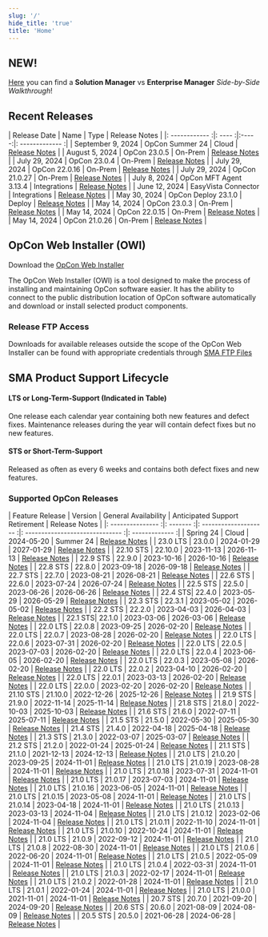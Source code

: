 ```yaml
---
slug: '/'
hide_title: 'true'
title: 'Home'
---
```


## NEW!

[Here](sm_vs_em) you can find a **Solution Manager** vs **Enterprise Manager** *Side-by-Side Walkthrough*!


## Recent Releases

| Release Date | Name | Type | Release Notes |
|: ------------ :|: ---- :|:-----:|: ------------- :|
| September 9, 2024 | OpCon Summer 24 | Cloud | [Release Notes](https://help.smatechnologies.com/opcon/core/release-notes) |
| August 5, 2024 | OpCon 23.0.5 | On-Prem | [Release Notes](https://help.smatechnologies.com/opcon/core/v23.0/release-notes#opcon-2305) |
| July 29, 2024 | OpCon 23.0.4 | On-Prem | [Release Notes](https://help.smatechnologies.com/opcon/core/v23.0/release-notes#opcon-2304) |
| July 29, 2024 | OpCon 22.0.16 | On-Prem | [Release Notes](https://help.smatechnologies.com/opcon/core/v22.0/release-notes#opcon-22016) |
| July 29, 2024 | OpCon 21.0.27 | On-Prem | [Release Notes](https://help.smatechnologies.com/opcon/core/v21.0/release-notes#opcon-21027) | 
| July 8, 2024 | OpCon MFT Agent 3.13.4 | Integrations | [Release Notes](https://help.smatechnologies.com/opcon/agents/opconmft/release-notes) |
| June 12, 2024 | EasyVista Connector | Integrations | [Release Notes](https://help.smatechnologies.com/opcon/connectors/easyvista/release-notes) |
| May 30, 2024 | OpCon Deploy 23.1.0 | Deploy | [Release Notes](https://help.smatechnologies.com/opcon/deploy/release-notes) |
| May 14, 2024 | OpCon 23.0.3 | On-Prem | [Release Notes](https://help.smatechnologies.com/opcon/core/v23.0/release-notes#opcon-2303) |
| May 14, 2024 | OpCon 22.0.15 | On-Prem | [Release Notes](https://help.smatechnologies.com/opcon/core/v22.0/release-notes#opcon-22015) |
| May 14, 2024 | OpCon 21.0.26 | On-Prem | [Release Notes](https://help.smatechnologies.com/opcon/core/v21.0/release-notes#opcon-21026) |

## OpCon Web Installer (OWI)

Download the [OpCon Web Installer](https://smatechnologies.hosted-by-files.com/OpConPublicUtilities/OpConWebInstaller.zip)

The OpCon Web Installer (OWI) is a tool designed to make the process of installing and maintaining OpCon software easier. It has the ability to connect to the public distribution location of OpCon software automatically and download or install selected product components.

### Release FTP Access

Downloads for available releases outside the scope of the OpCon Web Installer can be found with appropriate credentials through [SMA FTP Files](https://files.smatechnologies.com/files/)

## SMA Product Support Lifecycle

#### LTS or Long-Term-Support (Indicated in Table)

One release each calendar year containing both new features and defect fixes. Maintenance releases during the year will contain defect fixes but no new features.

#### STS or Short-Term-Support

Released as often as every 6 weeks and contains both defect fixes and new features.


### Supported OpCon Releases

| Feature Release | Version | General Availability | Anticipated Support Retirement | Release Notes |
|: --------------- :|: ------- :|: -------------------- :|: ------------------------------ :|: ------------- :|
| Spring 24 | Cloud | 2024-05-20 | Summer 24 | [Release Notes](https://help.smatechnologies.com/opcon/core/release-notes) |
| 23.0 LTS | 23.0.0 | 2024-01-29 | 2027-01-29 | [Release Notes](https://help.smatechnologies.com/opcon/core/v23.0/release-notes#opcon-2300) |
| 22.10 STS | 22.10.0 | 2023-11-13 | 2026-11-13 | [Release Notes](opcon-release-notes-22/#opcon-22100) |
| 22.9 STS | 22.9.0 | 2023-10-16 | 2026-10-16 | [Release Notes](opcon-release-notes-22#opcon-2290) |
| 22.8 STS | 22.8.0 | 2023-09-18 | 2026-09-18 | [Release Notes](opcon-release-notes-22/#opcon-2280) |
| 22.7 STS | 22.7.0 | 2023-08-21 | 2026-08-21 | [Release Notes](opcon-release-notes-22/#opcon-2270) |
| 22.6 STS | 22.6.0 | 2023-07-24 | 2026-07-24 | [Release Notes](opcon-release-notes-22#opcon-2260) |
| 22.5 STS | 22.5.0 | 2023-06-26 | 2026-06-26 | [Release Notes](opcon-release-notes-22/#opcon-2250) |
| 22.4 STS| 22.4.0 | 2023-05-29 | 2026-05-29 | [Release Notes](opcon-release-notes-22/#opcon-2240) |
| 22.3 STS | 22.3.1 | 2023-05-02 | 2026-05-02 | [Release Notes](opcon-release-notes-22/#opcon-2231) |
| 22.2 STS | 22.2.0 | 2023-04-03 | 2026-04-03 | [Release Notes](opcon-release-notes-22/#opcon-2220) |
| 22.1 STS| 22.1.0 | 2023-03-06 | 2026-03-06 | [Release Notes](opcon-release-notes-22/#opcon-2210) |
| 22.0 LTS | 22.0.8 | 2023-09-25 | 2026-02-20 | [Release Notes](https://help.smatechnologies.com/opcon/core/v22.0/release-notes/#opcon-2208) |
| 22.0 LTS | 22.0.7 | 2023-08-28 | 2026-02-20 | [Release Notes](https://help.smatechnologies.com/opcon/core/v22.0/release-notes/#opcon-2207) |
| 22.0 LTS | 22.0.6 | 2023-07-31 | 2026-02-20 | [Release Notes](https://help.smatechnologies.com/opcon/core/v22.0/release-notes/#opcon-2206) |
| 22.0 LTS | 22.0.5 | 2023-07-03 | 2026-02-20 | [Release Notes](https://help.smatechnologies.com/opcon/core/v22.0/release-notes/#opcon-2205) |
| 22.0 LTS | 22.0.4 | 2023-06-05 | 2026-02-20 | [Release Notes](https://help.smatechnologies.com/opcon/core/v22.0/release-notes/#opcon-2204) |
| 22.0 LTS | 22.0.3 | 2023-05-08 | 2026-02-20 | [Release Notes](https://help.smatechnologies.com/opcon/core/v22.0/release-notes/#opcon-2203) |
| 22.0 LTS | 22.0.2 | 2023-04-10 | 2026-02-20 | [Release Notes](https://help.smatechnologies.com/opcon/core/v22.0/release-notes/#opcon-2202) |
| 22.0 LTS | 22.0.1 | 2023-03-13 | 2026-02-20 | [Release Notes](https://help.smatechnologies.com/opcon/core/v22.0/release-notes/#opcon-2201) |
| 22.0 LTS | 22.0.0 | 2023-02-20 | 2026-02-20 | [Release Notes](https://help.smatechnologies.com/opcon/core/v22.0/release-notes/#opcon-2200) |
| 21.10 STS | 21.10.0 | 2022-12-26 | 2025-12-26 | [Release Notes](opcon-release-notes-21/#opcon-21100) |
| 21.9 STS | 21.9.0 | 2022-11-14 | 2025-11-14 | [Release Notes](opcon-release-notes-21/#opcon-2190) |
| 21.8 STS | 21.8.0 | 2022-10-03 | 2025-10-03 | [Release Notes](opcon-release-notes-21/#opcon-2180) |
| 21.6 STS | 21.6.0 | 2022-07-11 | 2025-07-11 | [Release Notes](opcon-release-notes-21/#opcon-2160) |
| 21.5 STS | 21.5.0 | 2022-05-30 | 2025-05-30 | [Release Notes](opcon-release-notes-21/#opcon-2150) |
| 21.4 STS | 21.4.0 | 2022-04-18 | 2025-04-18 | [Release Notes](opcon-release-notes-21/#opcon-2140) |
| 21.3 STS | 21.3.0 | 2022-03-07 | 2025-03-07 | [Release Notes](opcon-release-notes-21/#opcon-2130) |
| 21.2 STS | 21.2.0 | 2022-01-24 | 2025-01-24 | [Release Notes](opcon-release-notes-21/#opcon-2120) |
| 21.1 STS | 21.1.0 | 2021-12-13 | 2024-12-13 | [Release Notes](opcon-release-notes-21/#opcon-2110) |
| 21.0 LTS | 21.0.20 | 2023-09-25 | 2024-11-01 | [Release Notes](https://help.smatechnologies.com/opcon/core/v21.0/release-notes/#opcon-21020) |
| 21.0 LTS | 21.0.19 | 2023-08-28 | 2024-11-01 | [Release Notes](https://help.smatechnologies.com/opcon/core/v21.0/release-notes/#opcon-21019) |
| 21.0 LTS | 21.0.18 | 2023-07-31 | 2024-11-01 | [Release Notes](https://help.smatechnologies.com/opcon/core/v21.0/release-notes/#opcon-21018) |
| 21.0 LTS | 21.0.17 | 2023-07-03 | 2024-11-01 | [Release Notes](https://help.smatechnologies.com/opcon/core/v21.0/release-notes/#opcon-21017) |
| 21.0 LTS | 21.0.16 | 2023-06-05 | 2024-11-01 | [Release Notes](https://help.smatechnologies.com/opcon/core/v21.0/release-notes/#opcon-21016) |
| 21.0 LTS | 21.0.15 | 2023-05-08 | 2024-11-01 | [Release Notes](https://help.smatechnologies.com/opcon/core/v21.0/release-notes/#opcon-21015) |
| 21.0 LTS | 21.0.14 | 2023-04-18 | 2024-11-01 | [Release Notes](https://help.smatechnologies.com/opcon/core/v21.0/release-notes/#opcon-21014) |
| 21.0 LTS | 21.0.13 | 2023-03-13 | 2024-11-04 | [Release Notes](https://help.smatechnologies.com/opcon/core/v21.0/release-notes/#opcon-210130) |
| 21.0 LTS | 21.0.12 | 2023-02-06 | 2024-11-04 | [Release Notes](https://help.smatechnologies.com/opcon/core/v21.0/release-notes/#opcon-21012) |
| 21.0 LTS | 21.0.11 | 2022-11-10 | 2024-11-01 | [Release Notes](https://help.smatechnologies.com/opcon/core/v21.0/release-notes/#opcon-21011) |
| 21.0 LTS | 21.0.10 | 2022-10-24 | 2024-11-01 | [Release Notes](https://help.smatechnologies.com/opcon/core/v21.0/release-notes/#opcon-21012) |
| 21.0 LTS | 21.0.9 | 2022-09-12 | 2024-11-01 | [Release Notes](https://help.smatechnologies.com/opcon/core/v21.0/release-notes/#opcon-2109) |
| 21.0 LTS | 21.0.8 | 2022-08-30 | 2024-11-01 | [Release Notes](https://help.smatechnologies.com/opcon/core/v21.0/release-notes/#opcon-2108) |
| 21.0 LTS | 21.0.6 | 2022-06-20 | 2024-11-01 | [Release Notes](https://help.smatechnologies.com/opcon/core/v21.0/release-notes/#opcon-2106) |
| 21.0 LTS | 21.0.5 | 2022-05-09 | 2024-11-01 | [Release Notes](https://help.smatechnologies.com/opcon/core/v21.0/release-notes/#opcon-2105) |
| 21.0 LTS | 21.0.4 | 2022-03-31 | 2024-11-01 | [Release Notes](https://help.smatechnologies.com/opcon/core/v21.0/release-notes/#opcon-2104) |
| 21.0 LTS | 21.0.3 | 2022-02-17 | 2024-11-01 | [Release Notes](https://help.smatechnologies.com/opcon/core/v21.0/release-notes/#opcon-2103) |
| 21.0 LTS | 21.0.2 | 2022-01-28 | 2024-11-01 | [Release Notes](https://help.smatechnologies.com/opcon/core/v21.0/release-notes/#opcon-2102) |
| 21.0 LTS | 21.0.1 | 2022-01-24 | 2024-11-01 | [Release Notes](https://help.smatechnologies.com/opcon/core/v21.0/release-notes/#opcon-2101) |
| 21.0 LTS | 21.0.0 | 2021-11-01 | 2024-11-01 | [Release Notes](https://help.smatechnologies.com/opcon/core/v21.0/release-notes/#opcon-2100)  | 
| 20.7 STS | 20.7.0 | 2021-09-20 | 2024-09-20 | [Release Notes](opcon-release-notes-20/#version-2070) |
| 20.6 STS | 20.6.0 | 2021-08-09 | 2024-08-09 | [Release Notes](opcon-release-notes-20/#version-2060)  |
| 20.5 STS | 20.5.0 | 2021-06-28 | 2024-06-28 | [Release Notes](opcon-release-notes-20/#version-2050) |
